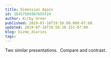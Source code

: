 ```yaml
---
title: Dimension Again
id: 16457569367655524
author: Kirby Urner
published: 2019-07-16T19:58:00.000-07:00
updated: 2019-07-16T19:58:10.151-07:00
blog: bizmo_diaries
tags: 
---
```


Two similar presentations.  Compare and contrast.
